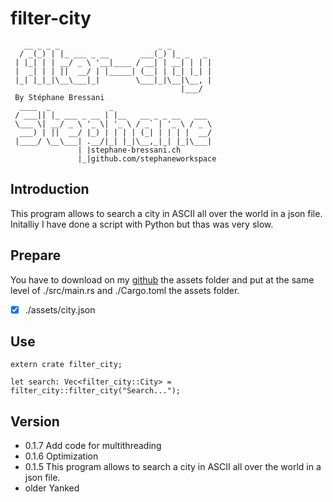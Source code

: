 # filter-city
```
   __ _ _ _                      _ _         
  / _(_) | |_ ___ _ __       ___(_) |_ _   _ 
 | |_| | | __/ _ \ '__|____ / __| | __| | | |
 |  _| | | ||  __/ | |_____| (__| | |_| |_| |
 |_| |_|_|\__\___|_|        \___|_|\__|\__, |
                                      |___/ 
 By Stéphane Bressani
  ____  _             _
 / ___|| |_ ___ _ __ | |__   __ _ _ __   ___
 \___ \| __/ _ \ '_ \| '_ \ / _` | '_ \ / _ \
  ___) | ||  __/ |_) | | | | (_| | | | |  __/
 |____/ \__\___| .__/|_| |_|\__,_|_| |_|\___|
               | |stephane-bressani.ch
               |_|github.com/stephaneworkspace

``` 
## Introduction
This program allows to search a city in ASCII all over the world in a json file.
Initalliy I have done a script with Python but thas was very slow.
## Prepare
You have to download on my [github](https://github.com/stephaneworkspace/filter-city) the assets folder and put at the same level of ./src/main.rs and ./Cargo.toml the assets folder.
* [x] ./assets/city.json
## Use
```
extern crate filter_city;

let search: Vec<filter_city::City> = filter_city::filter_city("Search...");
```
## Version
* 0.1.7
    Add code for multithreading
* 0.1.6
    Optimization
* 0.1.5
    This program allows to search a city in ASCII all over the world in a json file.
* older
    Yanked
